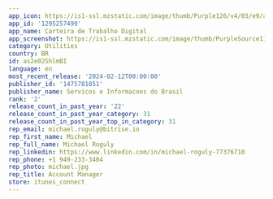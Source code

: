 ```yaml
---
app_icon: https://is1-ssl.mzstatic.com/image/thumb/Purple126/v4/03/e9/ad/03e9ad52-6359-7270-5583-d621d1768df4/AppIcon-1x_U007emarketing-0-10-0-85-220.png/1024x1024bb.png
app_id: '1295257499'
app_name: Carteira de Trabalho Digital
app_screenshot: https://is1-ssl.mzstatic.com/image/thumb/PurpleSource116/v4/43/cd/0a/43cd0a73-f5d4-6c82-7b12-5e3332aef2d2/f8dca917-78dc-4e1e-85b9-6159617b0ea7_CTPSDigital_lojaApp_01_apple65_novo.png/1284x2778bb.png
category: Utilities
country: BR
id: as2e02ShlmBI
language: en
most_recent_release: '2024-02-12T00:00:00'
publisher_id: '1475781851'
publisher_name: Servicos e Informacoes do Brasil
rank: '2'
release_count_in_past_year: '22'
release_count_in_past_year_category: 31
release_count_in_past_year_top_in_category: 31
rep_email: michael.roguly@bitrise.io
rep_first_name: Michael
rep_full_name: Michael Roguly
rep_linkedin: https://www.linkedin.com/in/michael-roguly-77376710
rep_phone: +1 949-233-3404
rep_photo: michael.jpg
rep_title: Account Manager
store: itunes_connect
---
```

